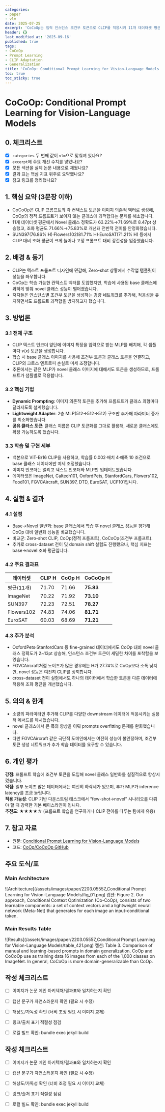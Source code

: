 ```yaml
---
categories:
- paper
- vlm
date: 2025-07-25
excerpt: 'CoCoOp는 입력 인스턴스 조건부 토큰으로 CLIP를 적응시켜 11개 데이터셋 평균에서 Novel 클래스 정확도를 63.22%→71.69%로 끌어올리고, SUN397·Flowers102 등에서도 조화 평균을 크게 개선합니다.'
header: {}
last_modified_at: '2025-09-16'
published: true
tags:
- CoCoOp
- Prompt Learning
- CLIP Adaptation
- Generalization
title: 'CoCoOp: Conditional Prompt Learning for Vision-Language Models'
toc: true
toc_sticky: true
---
```

# CoCoOp: Conditional Prompt Learning for Vision-Language Models

## 0. 체크리스트
- [x] `categories` 두 번째 값이 `vlm`으로 맞춰져 있나요?
- [x] `excerpt`에 주요 개선 수치를 넣었나요?
- [x] 모든 섹션을 실제 논문 내용으로 채웠나요?
- [x] 결과 표는 핵심 지표 위주로 요약했나요?
- [x] 참고 링크를 정리했나요?

## 1. 핵심 요약 (3문장 이하)
- CoCoOp은 CLIP 프롬프트의 각 컨텍스트 토큰을 이미지 의존적 벡터로 생성해, CoOp의 정적 프롬프트가 보이지 않는 클래스에 과적합되는 문제를 해소합니다.
- 11개 데이터셋 평균에서 Novel 클래스 정확도가 63.22%→71.69%로 8.47pt 상승했고, 조화 평균도 71.66%→75.83%로 개선돼 전반적 전이를 안정화했습니다.
- SUN397(76.86% H)·Flowers102(81.71% H)·EuroSAT(71.21% H) 등에서 CLIP 대비 조화 평균이 크게 늘어나 고정 프롬프트 대비 강건성을 입증했습니다.

## 2. 배경 & 동기
- CLIP는 텍스트 프롬프트 디자인에 민감해, Zero-shot 상황에서 수작업 템플릿이 성능을 좌우합니다.
- CoOp는 학습 가능한 컨텍스트 벡터를 도입했지만, 학습에 사용된 base 클래스에 과하게 맞춰 novel 클래스 성능이 떨어졌습니다.
- 저자들은 인스턴스별 조건부 토큰을 생성하는 경량 네트워크를 추가해, 적응성을 유지하면서도 프롬프트 과적합을 방지하고자 했습니다.

## 3. 방법론
### 3.1 전체 구조
- CLIP 텍스트 인코더 앞단에 이미지 특징을 입력으로 받는 MLP를 배치해, 각 샘플마다 $v(x)$ 토큰을 생성합니다.
- 학습 시 base 클래스 이미지를 사용해 조건부 토큰과 클래스 토큰을 연결하고, CLIP의 크로스 엔트로피 손실로 미세 조정합니다.
- 추론에서는 같은 MLP가 novel 클래스 이미지에 대해서도 토큰을 생성하므로, 프롬프트가 샘플별로 적응합니다.

### 3.2 핵심 기법
- **Dynamic Prompting**: 이미지 의존적 토큰을 추가해 프롬프트가 클래스 외형마다 달라지도록 설계했습니다.
- **Lightweight Adapter**: 2층 MLP(512→512→512) 구조만 추가해 파라미터 증가를 최소화했습니다.
- **공유 클라스 토큰**: 클래스 이름은 CLIP 토큰화를 그대로 활용해, 새로운 클래스에도 확장 가능하도록 했습니다.

### 3.3 학습 및 구현 세부
- 백본으로 ViT-B/16 CLIP을 사용하고, 학습률 0.002·배치 4·에폭 10 조건으로 base 클래스 데이터에만 미세 조정했습니다.
- 이미지 인코더는 얼리고 텍스트 인코더와 MLP만 업데이트했습니다.
- 데이터셋은 ImageNet, Caltech101, OxfordPets, StanfordCars, Flowers102, Food101, FGVCAircraft, SUN397, DTD, EuroSAT, UCF101입니다.

## 4. 실험 & 결과
### 4.1 설정
- Base→Novel 일반화: base 클래스에서 학습 후 novel 클래스 성능을 평가해 CoOp 대비 일반화 성능을 비교했습니다.
- 비교군: Zero-shot CLIP, CoOp(정적 프롬프트), CoCoOp(조건부 프롬프트).
- 추가로 cross-dataset 전이 및 domain shift 실험도 진행했으나, 핵심 지표는 base→novel 조화 평균입니다.

### 4.2 주요 결과표
| 데이터셋 | CLIP H | CoOp H | **CoCoOp H** |
| --- | --- | --- | --- |
| 평균(11개) | 71.70 | 71.66 | **75.83** |
| ImageNet | 70.22 | 71.92 | **73.10** |
| SUN397 | 72.23 | 72.51 | **78.27** |
| Flowers102 | 74.83 | 74.06 | **81.71** |
| EuroSAT | 60.03 | 68.69 | **71.21** |

### 4.3 추가 분석
- OxfordPets·StanfordCars 등 fine-grained 데이터에서도 CoOp 대비 novel 클래스 정확도가 2~13pt 상승해, 인스턴스 조건부 토큰이 세밀한 차이를 포착함을 보였습니다.
- FGVCAircraft처럼 노이즈가 많은 경우에는 H가 27.74%로 CoOp보다 소폭 낮지만, novel 성능은 여전히 CLIP를 상회합니다.
- cross-dataset 전이 실험에서도 하나의 데이터에서 학습한 토큰을 다른 데이터에 적용해 조화 평균을 개선했습니다.

## 5. 의의 & 한계
- 소량의 파라미터만 추가해 CLIP를 다양한 downstream 데이터에 적응시키는 실용적 메서드를 제시했습니다.
- novel 클래스에서 큰 폭의 향상을 이뤄 prompts overfitting 문제를 완화했습니다.
- 다만 FGVCAircraft 같은 극단적 도메인에서는 여전히 성능이 불안정하며, 조건부 토큰 생성 네트워크가 추가 학습 데이터를 요구할 수 있습니다.

## 6. 개인 평가
**강점**: 프롬프트 학습에 조건부 토큰을 도입해 novel 클래스 일반화를 실질적으로 향상시켰습니다.  
**약점**: 일부 노이즈 많은 데이터에서는 여전히 하락세가 있으며, 추가 MLP가 inference latency를 조금 늘립니다.  
**적용 가능성**: CLIP 기반 다운스트림 태스크에서 “few-shot→novel” 시나리오를 다뤄야 할 때 강력한 기본 베이스라인이 됩니다.  
**추천도**: ★★★★☆ (프롬프트 학습을 연구하거나 CLIP 전이를 다루는 팀에게 유용)

## 7. 참고 자료
- 원문: [Conditional Prompt Learning for Vision-Language Models](https://arxiv.org/abs/2203.05557)
- 코드: [CoOp/CoCoOp GitHub](https://github.com/KaiyangZhou/CoOp)



## 주요 도식/표

### Main Architecture
![Architecture](/assets/images/paper/2203.05557_Conditional Prompt Learning for Vision-Language Models/fig_01.png)
캡션: Figure 2. Our approach, Conditional Context Optimization (Co-CoOp), consists of two learnable components: a set of context vectors and a lightweight neural network (Meta-Net) that generates for each image an input-conditional token.

### Main Results Table
![Results](/assets/images/paper/2203.05557_Conditional Prompt Learning for Vision-Language Models/table_421.png)
캡션: Table 3. Comparison of manual and learning-based prompts in domain generalization. CoOp and CoCoOp use as training data 16 images from each of the 1,000 classes on ImageNet. In general, CoCoOp is more domain-generalizable than CoOp.

## 작성 체크리스트

- [ ] 이미지가 논문 메인 아키텍처/결과표와 일치하는지 확인
- [ ] 캡션 문구가 자연스러운지 확인 (필요 시 수정)
- [ ] 해상도/가독성 확인 (너비 조정 필요 시 이미지 교체)
- [ ] 링크/출처 표기 적절성 점검
- [ ] 로컬 빌드 확인: bundle exec jekyll build


## 작성 체크리스트

- [ ] 이미지가 논문 메인 아키텍처/결과표와 일치하는지 확인
- [ ] 캡션 문구가 자연스러운지 확인 (필요 시 수정)
- [ ] 해상도/가독성 확인 (너비 조정 필요 시 이미지 교체)
- [ ] 링크/출처 표기 적절성 점검
- [ ] 로컬 빌드 확인: bundle exec jekyll build

